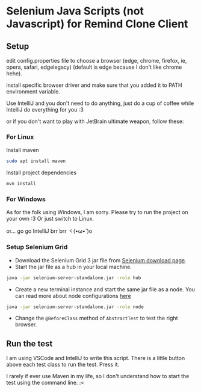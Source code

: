 # Selenium Java Scripts (not Javascript) for Remind Clone Client

## Setup

edit config.properties file to choose a browser (edge, chrome, firefox, ie, opera, safari, edgelegacy) (default is edge because I don't like chrome hehe).

install specific browser driver and make sure that you added it to PATH environment variable.

Use IntelliJ and you don't need to do anything, just do a cup of coffee while IntelliJ do everything for you :3

or if you don't want to play with JetBrain ultimate weapon, follow these:

### For Linux

Install maven

```sh
sudo apt install maven
```

Install project dependencies

```sh
mvn install
```

### For Windows

As for the folk using Windows, I am sorry. Please try to run the project on your own :3 Or just switch to Linux.

or... go go IntelliJ brr brr ヾ(•ω•`)o

### Setup Selenium Grid

- Download the Selenium Grid 3 jar file from [Selenium download page](https://selenium.dev/downloads/).
- Start the jar file as a hub in your local machine.

```sh
java -jar selenium-server-standalone.jar -role hub
```

- Create a new terminal instance and start the same jar file as a node. You can read more about node configurations [here](https://www.selenium.dev/documentation/en/grid/grid_3/setting_up_your_own_grid/)

```sh
java -jar selenium-server-standalone.jar -role node
```

- Change the `@BeforeClass` method of `AbstractTest` to test the right browser.

## Run the test

I am using VSCode and IntelliJ to write this script. There is a little button above each test class to run the test. Press it.

I rarely if ever use Maven in my life, so I don't understand how to start the test using the command line. :<
